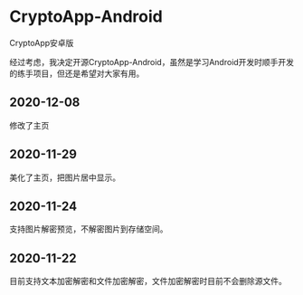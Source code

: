 # CryptoApp-Android
CryptoApp安卓版

经过考虑，我决定开源CryptoApp-Android，虽然是学习Android开发时顺手开发的练手项目，但还是希望对大家有用。

## 2020-12-08

修改了主页

## 2020-11-29

美化了主页，把图片居中显示。

## 2020-11-24

支持图片解密预览，不解密图片到存储空间。


## 2020-11-22

目前支持文本加密解密和文件加密解密，文件加密解密时目前不会删除源文件。
